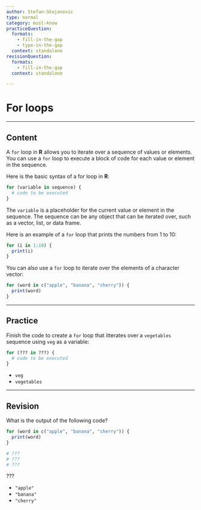 ```yaml
---
author: Stefan-Stojanovic
type: normal
category: must-know
practiceQuestion:
  formats:
    - fill-in-the-gap
    - type-in-the-gap
  context: standalone
revisionQuestion:
  formats:
    - fill-in-the-gap
  context: standalone

---
```


# For loops

---

## Content

A `for` loop in **R** allows you to iterate over a sequence of values or elements. You can use a `for` loop to execute a block of code for each value or element in the sequence.

Here is the basic syntax of a for loop in **R**:
```r
for (variable in sequence) {
  # code to be executed
}
```

The `variable` is a placeholder for the current value or element in the sequence. The sequence can be any object that can be iterated over, such as a vector, list, or data frame.

Here is an example of a `for` loop that prints the numbers from 1 to 10:
```r
for (i in 1:10) {
  print(i)
}
```

You can also use a `for` loop to iterate over the elements of a character vector:
```r
for (word in c("apple", "banana", "cherry")) {
  print(word)
}
```

---
## Practice

Finish the code to create a `for` loop that itterates over a `vegetables` sequence using `veg` as a variable:

```r
for (??? in ???) {
  # code to be executed
}
```

- `veg`
- `vegetables`

---
## Revision

What is the output of the following code?


```r
for (word in c("apple", "banana", "cherry")) {
  print(word)
}

# ???
# ???
# ???
```

???

- `"apple"`
- `"banana"`
- `"cherry"`
